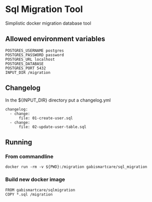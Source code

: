 # Sql Migration Tool

Simplistic docker migration database tool

## Allowed environment variables

````
POSTGRES_USERNAME postgres
POSTGRES_PASSWORD password
POSTGRES_URL localhost
POSTGRES_DATABASE 
POSTGRES_PORT 5432
INPUT_DIR /migration
````

## Changelog

In the ${INPUT_DIR} directory put a changelog.yml

````
changelog:
  - change:
      file: 01-create-user.sql
  - change:
      file: 02-update-user-table.sql
````

## Running

### From commandline

````
docker run -rm -v ${PWD}:/migration gabismartcare/sql_migration
````

### Build new docker image

````
FROM gabismartcare/sqlmigration
COPY *.sql /migration